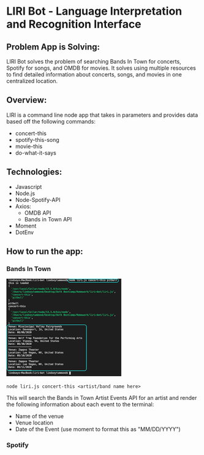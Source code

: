 # LIRI Bot - Language Interpretation and Recognition Interface

## Problem App is Solving:
LIRI Bot solves the problem of searching Bands In Town for concerts, Spotify for songs, and OMDB for movies. It solves using multiple resources to find detailed information about concerts, songs, and movies in one centralized location.

## Overview: 
LIRI is a command line node app that takes in parameters and provides data based off the following commands:

-	concert-this
-	spotify-this-song
-	movie-this
-	do-what-it-says

## Technologies:
-	Javascript
-	Node.js
-	Node-Spotify-API
-	Axios:
    -	OMDB API
    -	Bands in Town API
-	Moment
-	DotEnv

## How to run the app:

### Bands In Town

<img src="images/BandsInTown.png">

`node liri.js concert-this <artist/band name here>`

This will search the Bands in Town Artist Events API for an artist and render the following information about each event to the terminal:

-   Name of the venue
-   Venue location
-   Date of the Event (use moment to format this as "MM/DD/YYYY")

### Spotify